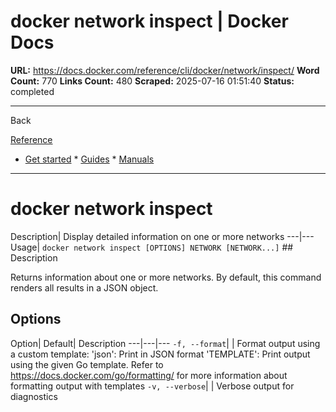 # docker network inspect | Docker Docs

**URL:** https://docs.docker.com/reference/cli/docker/network/inspect/
**Word Count:** 770
**Links Count:** 480
**Scraped:** 2025-07-16 01:51:40
**Status:** completed

---

Back

[Reference](https://docs.docker.com/reference/)

  * [Get started](https://docs.docker.com/get-started/)   * [Guides](https://docs.docker.com/guides/)   * [Manuals](https://docs.docker.com/manuals/)

* * *

# docker network inspect

Description| Display detailed information on one or more networks   ---|---   Usage| `docker network inspect [OPTIONS] NETWORK [NETWORK...]`      ## Description

Returns information about one or more networks. By default, this command renders all results in a JSON object.

## Options

Option| Default| Description   ---|---|---   `-f, --format`| | Format output using a custom template:   'json': Print in JSON format   'TEMPLATE': Print output using the given Go template.   Refer to <https://docs.docker.com/go/formatting/> for more information about formatting output with templates   `-v, --verbose`| | Verbose output for diagnostics